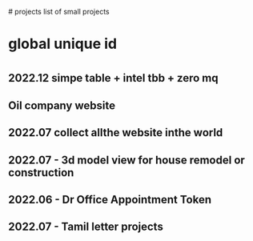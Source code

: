 <ol>
# projects
list of small projects

# global unique id
# 
## 2022.12 simpe table + intel tbb + zero mq
## Oil company website
## 2022.07 collect allthe website inthe world
## 2022.07 - 3d model view for house remodel or construction
## 2022.06 - Dr Office Appointment Token
## 2022.07 - Tamil letter projects 

## 
</old>

